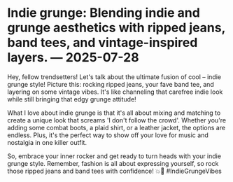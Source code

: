 # Indie grunge: Blending indie and grunge aesthetics with ripped jeans, band tees, and vintage-inspired layers. — 2025-07-28

Hey, fellow trendsetters! Let's talk about the ultimate fusion of cool – indie grunge style! Picture this: rocking ripped jeans, your fave band tee, and layering on some vintage vibes. It's like channeling that carefree indie look while still bringing that edgy grunge attitude!

What I love about indie grunge is that it's all about mixing and matching to create a unique look that screams 'I don't follow the crowd'. Whether you're adding some combat boots, a plaid shirt, or a leather jacket, the options are endless. Plus, it's the perfect way to show off your love for music and nostalgia in one killer outfit.

So, embrace your inner rocker and get ready to turn heads with your indie grunge style. Remember, fashion is all about expressing yourself, so rock those ripped jeans and band tees with confidence! 💥🤘 #IndieGrungeVibes